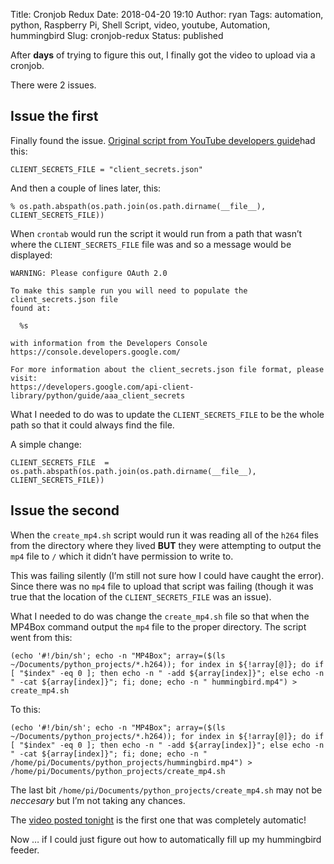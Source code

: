 Title: Cronjob Redux
Date: 2018-04-20 19:10
Author: ryan
Tags: automation, python, Raspberry Pi, Shell Script, video, youtube, Automation, hummingbird
Slug: cronjob-redux
Status: published

After **days** of trying to figure this out, I finally got the video to upload via a cronjob.

There were 2 issues.

## Issue the first

Finally found the issue. [Original script from YouTube developers guide](https://developers.google.com/youtube/v3/guides/uploading_a_video)had this:

    CLIENT_SECRETS_FILE = "client_secrets.json"

And then a couple of lines later, this:

    % os.path.abspath(os.path.join(os.path.dirname(__file__), CLIENT_SECRETS_FILE))

When `crontab` would run the script it would run from a path that wasn’t where the `CLIENT_SECRETS_FILE` file was and so a message would be displayed:

    WARNING: Please configure OAuth 2.0

    To make this sample run you will need to populate the client_secrets.json file
    found at:

      %s

    with information from the Developers Console
    https://console.developers.google.com/

    For more information about the client_secrets.json file format, please visit:
    https://developers.google.com/api-client-library/python/guide/aaa_client_secrets

What I needed to do was to update the `CLIENT_SECRETS_FILE` to be the whole path so that it could always find the file.

A simple change:

    CLIENT_SECRETS_FILE  = os.path.abspath(os.path.join(os.path.dirname(__file__), CLIENT_SECRETS_FILE))

## Issue the second

When the `create_mp4.sh` script would run it was reading all of the `h264` files from the directory where they lived **BUT** they were attempting to output the `mp4` file to `/` which it didn’t have permission to write to.

This was failing silently (I’m still not sure how I could have caught the error). Since there was no `mp4` file to upload that script was failing (though it was true that the location of the `CLIENT_SECRETS_FILE` was an issue).

What I needed to do was change the `create_mp4.sh` file so that when the MP4Box command output the `mp4` file to the proper directory. The script went from this:

    (echo '#!/bin/sh'; echo -n "MP4Box"; array=($(ls ~/Documents/python_projects/*.h264)); for index in ${!array[@]}; do if [ "$index" -eq 0 ]; then echo -n " -add ${array[index]}"; else echo -n " -cat ${array[index]}"; fi; done; echo -n " hummingbird.mp4") > create_mp4.sh

To this:

    (echo '#!/bin/sh'; echo -n "MP4Box"; array=($(ls ~/Documents/python_projects/*.h264)); for index in ${!array[@]}; do if [ "$index" -eq 0 ]; then echo -n " -add ${array[index]}"; else echo -n " -cat ${array[index]}"; fi; done; echo -n " /home/pi/Documents/python_projects/hummingbird.mp4") > /home/pi/Documents/python_projects/create_mp4.sh

The last bit `/home/pi/Documents/python_projects/create_mp4.sh` may not be *neccesary* but I’m not taking any chances.

The [video posted tonight](https://www.youtube.com/watch?v=OaRiW1aFk9k) is the first one that was completely automatic!

Now … if I could just figure out how to automatically fill up my hummingbird feeder.

